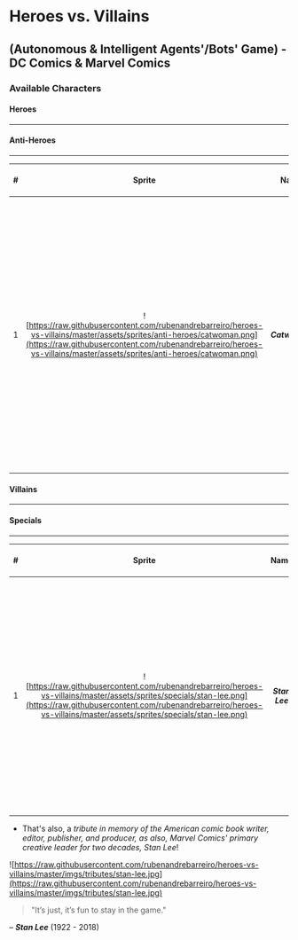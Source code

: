 # Heroes vs. Villains 
## (Autonomous & Intelligent Agents'/Bots' Game) - DC Comics & Marvel Comics

### Available Characters

#### Heroes

***



#### Anti-Heroes

***

| #  | Sprite  | Name      | Stamina [0-100] | Wisdom [0-100] | Strength [0-100]  | Velocity [0-100]   | Description |
|:--:|:-------:|:---------:|:-------:|:------------:|:-------:|:-------:|:-----------:|
| 1  | ![https://raw.githubusercontent.com/rubenandrebarreiro/heroes-vs-villains/master/assets/sprites/anti-heroes/catwoman.png](https://raw.githubusercontent.com/rubenandrebarreiro/heroes-vs-villains/master/assets/sprites/anti-heroes/catwoman.png)       | **_Catwoman_**  | **Lvl.:** ````40```` [![stamina](http://progressed.io/bar/40)](https://github.com/rubenandrebarreiro/heroes-vs-villains/)       | **Lvl.:** ````70```` [![wisdom](http://progressed.io/bar/70)](https://github.com/rubenandrebarreiro/heroes-vs-villains/)          | **Lvl.:** ````30```` [![strength](http://progressed.io/bar/30)](https://github.com/rubenandrebarreiro/heroes-vs-villains/)     | **Lvl.:** ````40```` [![velocity](http://progressed.io/bar/40)](https://github.com/rubenandrebarreiro/heroes-vs-villains/)      | ```` Gotham City burglar who typically wears a tight, one-piece outfit and uses a bullwhip for a weapon. She was originally characterized as a supervillain and adversary of Batman, but she has been featured in a series since the 1990s which portrays her as an antiheroine, often doing the wrong things for the right reasons! ```` |

#### Villains

***


#### Specials

***

| #  | Sprite  | Name      | Stamina [0-100] | Wisdom [0-100] | Strength [0-100]   | Velocity [0-100]   | Description |
|:--:|:-------:|:---------:|:-------:|:------------:|:-------:|:-------:|:-----------:|
| 1  | ![https://raw.githubusercontent.com/rubenandrebarreiro/heroes-vs-villains/master/assets/sprites/specials/stan-lee.png](https://raw.githubusercontent.com/rubenandrebarreiro/heroes-vs-villains/master/assets/sprites/specials/stan-lee.png)       | **_Stan Lee_**  | N/A     | N/A          | N/A     | N/A      | ```` The Marvel Comics' primary creative leader. He's also known, in this game, as the "Creator". This special character have powers similar to a God and can end the game, at anytime, causing the redemption or destruction of the world! ```` |


* That's also, a _tribute in memory of the American comic book writer, editor, publisher, and producer, as also, Marvel Comics' primary creative leader for two decades, Stan Lee_!

![https://raw.githubusercontent.com/rubenandrebarreiro/heroes-vs-villains/master/imgs/tributes/stan-lee.jpg](https://raw.githubusercontent.com/rubenandrebarreiro/heroes-vs-villains/master/imgs/tributes/stan-lee.jpg)

> "It’s just, it’s fun to stay in the game."

– **_Stan Lee_** (1922 - 2018)
